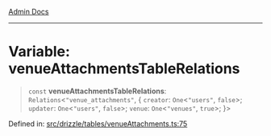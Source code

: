 [Admin Docs](/)

***

# Variable: venueAttachmentsTableRelations

> `const` **venueAttachmentsTableRelations**: `Relations`\<`"venue_attachments"`, \{ `creator`: `One`\<`"users"`, `false`\>; `updater`: `One`\<`"users"`, `false`\>; `venue`: `One`\<`"venues"`, `true`\>; \}\>

Defined in: [src/drizzle/tables/venueAttachments.ts:75](https://github.com/NishantSinghhhhh/talawa-api/blob/69de67039e23da5433da6bf054785223c86c0ed1/src/drizzle/tables/venueAttachments.ts#L75)
